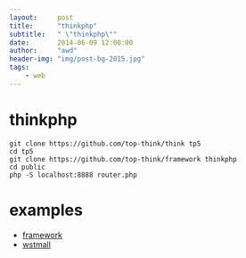 ```yaml
---
layout:     post
title:      "thinkphp"
subtitle:   " \"thinkphp\""
date:       2014-06-09 12:00:00
author:     "awd"
header-img: "img/post-bg-2015.jpg"
tags:
    - web
---
```


# thinkphp

```
git clone https://github.com/top-think/think tp5
cd tp5
git clone https://github.com/top-think/framework thinkphp
cd public
php -S localhost:8888 router.php
```

# examples

- [framework](https://github.com/top-think)
- [wstmall](https://github.com/wstmall/wstmall)


